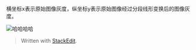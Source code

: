 横坐标x表示原始图像灰度，纵坐标y表示原始图像经过分段线形变换后的图像灰度。

![哈哈哈哈](https://github.com/HotView/Images/raw/master/TIM%E6%88%AA%E5%9B%BE20190220153648.png)


> Written with [StackEdit](https://stackedit.io/).
<!--stackedit_data:
eyJoaXN0b3J5IjpbMTMwNDI5ODk4OF19
-->